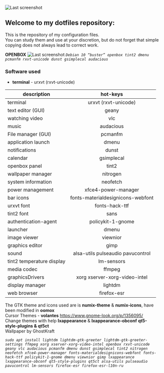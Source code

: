 ![Last screenshot](https://raw.githubusercontent.com/GhostKraft/dotfiles/master/.wallpaper/logo%20DF_GK.png)
## Welcome to my dotfiles repository:
This is the repository of my configuration files.
<br />You can study them and use at your discretion, but do not forget that simple copying does not always lead to correct work.


**OPENBOX**
![Last screenshot](https://raw.githubusercontent.com/GhostKraft/dotfiles/master/screenshot/openbox/openbox_kraft_screen.png)
*`Debian 10 “buster” openbox tint2 dmenu pcmanfm rxvt-unicode dunst gsimplecal audacious`*

### **Software used**
- **terminal** - urxvt (rxvt-unicode)


|  description             |      hot-keys     |
| ------------------------ |:------------------------:|
| terminal                 | urxvt (rxvt-unicode)     |
| text editor  (GUI)       | geany             		    |
| watching video           | vlc           	  	      |
| music                    | audacious	       	  	  |
| File manager (GUI)       | pcmanfm           	      |
| application launch       | dmenu      			        |
| notifications            | dunst            	   	  |
| calendar                 | gsimplecal      		      |
| openbox panel            | tint2           		      |
| wallpaper manager        | nitrogen          		    |
| system information       | neofetch          	      |
| power management         | xfce4-power-manager   	  |
| bar icons                | fonts-materialdesignicons-webfont  |
| urxvt font               | fonts-hack-ttf           |
| tint2 font               | sans                     |
| authentication-agent     | policykit-1-gnome        |
| launcher                 | dmenu                    |
| image viewer             | viewnior                 |
| graphics editor          | gimp                     |
| sound                    | alsa-utils pulseaudio pavucontrol  |
| tint2 temperature display| lm-sensors               |
| media codec               | ffmpeg                  |
| graphicsDrivers          | xorg xserver-xorg-video-intel      |
| display manager          | lightdm                  |
| web browser              | firefox-esr              |



The GTK theme and icons used are is **numix-theme** & **numix-icons**, have been modified in **oomox**
<br />Cursor Themes - **volantes** https://www.gnome-look.org/p/1356095/
<br />Сhange themes with help **lxappearance** & **lxappearance-obconf** **qt5-style-plugins & qt5ct**
<br />Wallpaper by GhostKraft

*`sudo apt install lightdm lightdm-gtk-greeter lightdm-gtk-greeter-settings ffmpeg xorg xserver-xorg-video-intel openbox rxvt-unicode geany vlc audacious pcmanfm dmenu dunst gsimplecal tint2 nitrogen neofetch xfce4-power-manager fonts-materialdesignicons-webfont fonts-hack-ttf policykit-1-gnome dmenu viewnior gimp lxappearance lxappearance-obconf qt5-style-plugins qt5ct alsa-utils pulseaudio pavucontrol lm-sensors firefox-esr firefox-esr-l10n-ru`*
